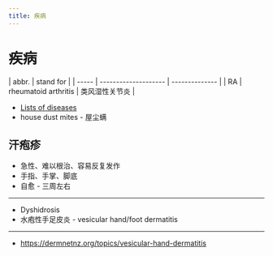 ```yaml
---
title: 疾病
---
```


# 疾病

| abbr. | stand for            |
| ----- | -------------------- | -------------- |
| RA    | rheumatoid arthritis | 类风湿性关节炎 |

- [Lists of diseases](https://en.wikipedia.org/wiki/Lists_of_diseases)
- house dust mites - 屋尘螨

## 汗疱疹

- 急性、难以根治、容易反复发作
- 手指、手掌、脚底
- 自愈 - 三周左右

---

- Dyshidrosis
- 水疱性手足皮炎 - vesicular hand/foot dermatitis

---

- https://dermnetnz.org/topics/vesicular-hand-dermatitis
